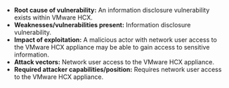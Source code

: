- **Root cause of vulnerability:** An information disclosure vulnerability exists within VMware HCX.
- **Weaknesses/vulnerabilities present:** Information disclosure vulnerability.
- **Impact of exploitation:** A malicious actor with network user access to the VMware HCX appliance may be able to gain access to sensitive information.
- **Attack vectors:** Network user access to the VMware HCX appliance.
- **Required attacker capabilities/position:** Requires network user access to the VMware HCX appliance.